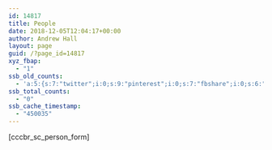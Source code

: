 ```yaml
---
id: 14817
title: People
date: 2018-12-05T12:04:17+00:00
author: Andrew Hall
layout: page
guid: /?page_id=14817
xyz_fbap:
  - "1"
ssb_old_counts:
  - 'a:5:{s:7:"twitter";i:0;s:9:"pinterest";i:0;s:7:"fbshare";i:0;s:6:"reddit";i:0;s:6:"tumblr";N;}'
ssb_total_counts:
  - "0"
ssb_cache_timestamp:
  - "450035"
---
```

[cccbr\_sc\_person_form]
